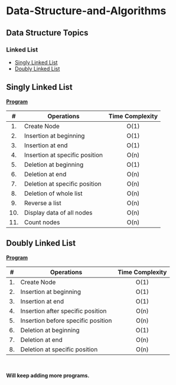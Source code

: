 # Data-Structure-and-Algorithms

## Data Structure Topics

### Linked List<br>
* [Singly Linked List](https://github.com/Akshaya-Amar/Data-Structure-and-Algorithms#singly-linked-list)
* [Doubly Linked List](https://github.com/Akshaya-Amar/Data-Structure-and-Algorithms#doubly-linked-list)

## Singly Linked List
**[Program](./Linked%20List/Singly%20Linked%20List/Singly_Linked_List.c)** <br>

| # | Operations | Time Complexity |
|:---:| ----- | :--------: |
|1.|Create Node|O(1)|
|2.|Insertion at beginning|O(1)|
|3.|Insertion at end|O(1)|
|4.|Insertion at specific position|O(n)|
|5.|Deletion at beginning|O(1)|
|6.|Deletion at end|O(n)|
|7.|Deletion at specific position|O(n)|
|8.|Deletion of whole list|O(n)|
|9.|Reverse a list|O(n)|
|10.|Display data of all nodes|O(n)|
|11.|Count nodes|O(n)|


## Doubly Linked List
**[Program](./Linked%20List/Doubly%20Linked%20List/DoublyLinkedList.c)** <br>

| # | Operations | Time Complexity |
|:---:| ----- | :--------: |
|1.|Create Node|O(1)|
|2.|Insertion at beginning|O(1)|
|3.|Insertion at end|O(1)|
|4.|Insertion after specific position|O(n)|
|5.|Insertion before specific position|O(n)|
|6.|Deletion at beginning|O(1)|
|7.|Deletion at end|O(n)|
|8.|Deletion at specific position|O(n)|

<br>

**Will keep adding more programs.**
